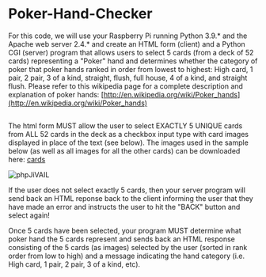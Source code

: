 # Poker-Hand-Checker
For this code, we will use your Raspberry Pi running Python 3.9.* and the Apache web server 2.4.* and create an HTML form (client) and a Python CGI (server) program that allows users to select 5 cards (from a deck of 52 cards) representing a "Poker" hand and determines whether the category of poker that poker hands ranked in order from lowest to highest: High card, 1 pair, 2 pair, 3 of a kind, straight, flush, full house, 4 of a kind, and straight flush.
Please refer to this wikipedia page for a complete description and explanation of poker hands: [http://en.wikipedia.org/wiki/Poker_hands](http://en.wikipedia.org/wiki/Poker_hands)
##
The html form MUST allow the user to select EXACTLY 5 UNIQUE cards from ALL 52 cards in the deck as a checkbox input type with card images displayed in place of the text (see below). The images used in the sample below (as well as all images for all the other cards) can be downloaded here: [cards](https://github.com/DhruvalShah199/Poker-Hand-Checker/tree/main/Poker_hand_checker_codes/cards)

![phpJiVAIL](https://user-images.githubusercontent.com/73520531/195380068-13d51348-710b-4a1d-a595-79922bcc49cb.jpeg)

If the user does not select exactly 5 cards, then your server program will send back an HTML reponse back to the client informing the user that they have made an error and instructs the user to hit the "BACK" button and select again!

Once 5 cards have been selected, your program MUST determine what poker hand the 5 cards
represent and sends back an HTML response consisting of the 5 cards (as images) selected
by the user (sorted in rank order from low to high) and a message indicating the hand category
(i.e. High card, 1 pair, 2 pair, 3 of a kind, etc).
